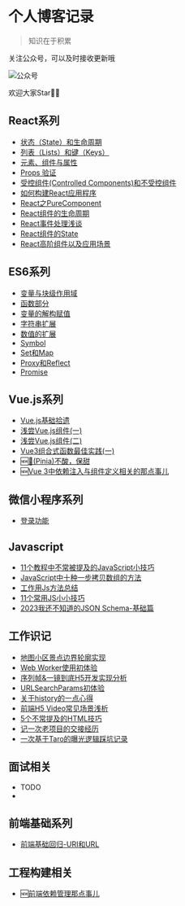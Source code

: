 # 个人博客记录

> 知识在于积累

关注公众号，可以及时接收更新哦


![公众号](https://segmentfault.com/img/bVbrzrM?w=258&h=258)

欢迎大家Star🌟🌟

## React系列
- [状态（State）和生命周期](https://github.com/lengxing/MyBlog/issues/17)
- [列表（Lists）和键（Keys）](https://github.com/lengxing/MyBlog/issues/15)
- [元素、组件与属性](https://github.com/lengxing/MyBlog/issues/13)
- [Props 验证](https://github.com/lengxing/MyBlog/issues/16)
- [受控组件(Controlled Components)和不受控组件](https://github.com/lengxing/MyBlog/issues/12)
- [如何构建React应用程序](https://github.com/lengxing/MyBlog/issues/14)
- [React之PureComponent](https://github.com/lengxing/MyBlog/issues/18)
- [React组件的生命周期](https://github.com/lengxing/MyBlog/issues/20)
- [React事件处理浅谈](https://github.com/lengxing/MyBlog/issues/21)
- [React组件的State](https://github.com/lengxing/MyBlog/issues/22)
- [React高阶组件以及应用场景](https://github.com/lengxing/MyBlog/issues/33)


## ES6系列

- [变量与块级作用域](https://github.com/lengxing/MyBlog/issues/10)
- [函数部分](https://github.com/lengxing/MyBlog/issues/3)
- [变量的解构赋值](https://github.com/lengxing/MyBlog/issues/9)
- [字符串扩展](https://github.com/lengxing/MyBlog/issues/7)
- [数值的扩展](https://github.com/lengxing/MyBlog/issues/4)
- [Symbol](https://github.com/lengxing/MyBlog/issues/8)
- [Set和Map](https://github.com/lengxing/MyBlog/issues/6)
- [Proxy和Reflect](https://github.com/lengxing/MyBlog/issues/5)
- [Promise](https://github.com/lengxing/MyBlog/issues/1)

## Vue.js系列

- [Vue.js基础拾遗](https://github.com/lengxing/MyBlog/issues/25)
- [浅尝Vue.js组件(一)](https://github.com/lengxing/MyBlog/issues/26)
- [浅尝Vue.js组件(二)](https://github.com/lengxing/MyBlog/issues/27)
- [Vue3组合式函数最佳实践(一)](https://github.com/lengxing/MyBlog/issues/41)
- 🆕[🍍(Pinia)不酸，保甜 ](https://github.com/lengxing/MyBlog/issues/42)
- 🆕[Vue 3中依赖注入与组件定义相关的那点事儿](https://github.com/lengxing/MyBlog/issues/44)

## 微信小程序系列

- [登录功能](https://github.com/lengxing/MyBlog/issues/28)

## Javascript
- [11个教程中不常被提及的JavaScript小技巧](https://github.com/lengxing/MyBlog/issues/29)
- [JavaScript中十种一步拷贝数组的方法](https://github.com/lengxing/MyBlog/issues/30)
- [工作用Js方法总结](https://github.com/lengxing/MyBlog/blob/master/%E5%B7%A5%E4%BD%9C%E7%94%A8Js%E6%96%B9%E6%B3%95%E6%80%BB%E7%BB%93.md)
- [11个常用JS小小技巧](https://github.com/lengxing/MyBlog/issues/39)
- [2023我还不知道的JSON Schema-基础篇](https://github.com/lengxing/MyBlog/issues/43)

## 工作识记
- [地图小区景点边界轮廓实现](https://github.com/lengxing/MyBlog/issues/19)
- [Web Worker使用初体验](https://github.com/lengxing/MyBlog/issues/23)
- [序列帧&一镜到底H5开发实现分析](https://github.com/lengxing/MyBlog/issues/24)
- [URLSearchParams初体验](https://github.com/lengxing/MyBlog/issues/31)
- [关于history的一点心得](https://github.com/lengxing/MyBlog/issues/32)
- [前端H5 Video常见场景浅析](https://github.com/lengxing/MyBlog/issues/35)
- [5个不常提及的HTML技巧](https://github.com/lengxing/MyBlog/issues/36)
- [记一次老项目的交接经历](https://github.com/lengxing/MyBlog/issues/37)
- [一次基于Taro的曝光逻辑踩坑记录](https://github.com/lengxing/MyBlog/issues/40)

## 面试相关
 - TODO
 -

## 前端基础系列
 - [前端基础回归-URI和URL](https://github.com/lengxing/MyBlog/issues/38)
 
## 工程构建相关
 - 🆕[前端依赖管理那点事儿](https://github.com/lengxing/MyBlog/issues/45)
